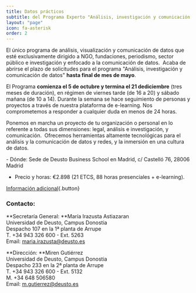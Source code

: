 ```yaml
---
title: Datos prácticos
subtitle: del Programa Experto "Análisis, investigación y comunicación de datos"
layout: "page"
icon: fa-asterisk
order: 2
---
```


El único programa ​de análisis, visualización y comunicación de datos que esté exclusivamente dirigido a NGO, fundaciones, periodismo, sector público​ ​e investigación y enfocado a la comunicación de datos. ​
Acaba de abrirse el plazo de solicitudes​ para el programa "Análisis, investigación y comunicación de datos"​ **hasta final de mes​ de mayo**.​

El Programa **comienza e​l 5 de​ octubre y termina e​l 21 de​ diciembre** (tres meses de duración), en régimen de viernes tarde (de 16 a 20) y sábado mañana (de 10 a 14).​ Durante la semana se hace seguimiento de personas y proyectos a través de nuestra plataforma de e-learning. Nos comprometemos a responder a cualquier duda en menos de 24 horas.​

​Ponemos en marcha un proyecto de tu organización o personal en lo referente a todas sus dimensiones: legal, análisis e investigación, y comunicación.
​
Ofrecemos herramientas altamente tecnológicas para​ el análisis y​ la comunicación de datos​ y redes, ​y la ​inmersión en una cultura de datos.

​- Dónde: Sede de Deusto Business School en Madrid, c/ Castelló 76, 28006 Madrid 
- Precio y horas:  €2.898 (21 ETCS, 88 horas presenciales + e-learning).

[Información adicional](https://www.deusto.es/cs/Satellite/deusto/es/masteres/estudios-masteres/experto-en-analisis-investigacion-y-comunicacion-de-datos/programa){.button}

### Contacto: ​

**Secretaría General: **María Irazusta Astiazaran  
Universidad de Deusto, Campus Donostia  
Despacho 107 en la 1ª planta de Arrupe  
T. +34 943 326 600 - Ext. 5263  
Email: maria.irazusta@deusto.es

**Dirección: **Miren Gutiérrez  
Universidad de Deusto, Campus Donostia  
Despacho 233 en la 2ª planta de Arrupe  
T. +34 943 326 600 - Ext. 5132  
M. +34 648 506580  
Email: m.gutierrez@deusto.es